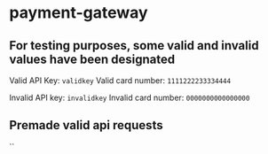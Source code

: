 # payment-gateway 

## For testing purposes, some valid and invalid values have been designated
Valid API Key: `validkey`
Valid card number: `1111222233334444`

Invalid API key: `invalidkey`
Invalid card number: `0000000000000000`

## Premade valid api requests
``